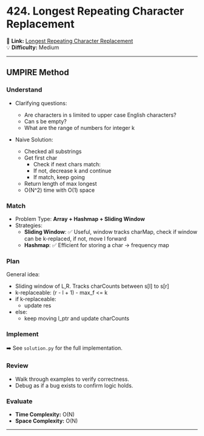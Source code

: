# 424. Longest Repeating Character Replacement

🔗 **Link:** [Longest Repeating Character Replacement](https://leetcode.com/problems/longest-repeating-character-replacement/description/)  
💡 **Difficulty:** Medium

---


## UMPIRE Method

### Understand
- Clarifying questions:
  - Are characters in s limited to upper case English characters?  
  - Can s be empty?
  - What are the range of numbers for integer k 
  
- Naive Solution:
  - Checked all substrings
  - Get first char
    - Check if next chars match:
    - If not, decrease k and continue
    - If match, keep going
  - Return length of max longest
  - O(N^2) time with O(1) space


### Match
- Problem Type: **Array + Hashmap + Sliding Window**  
- Strategies:
  - **Sliding Window**: ✅  Useful, window tracks charMap, check if window can be k-replaced, if not, move l forward  
  - **Hashmap**: ✅ Efficient for storing a char -> frequency map  

### Plan
General idea:  
- Sliding window of L,R. Tracks charCounts between s[l] to s[r]
- k-replaceable: (r - l + 1) - max_f <= k
- if k-replaceable:
  - update res
- else: 
  - keep moving l_ptr and update charCounts

### Implement
➡️ See `solution.py` for the full implementation.  

### Review
- Walk through examples to verify correctness.  
- Debug as if a bug exists to confirm logic holds.  

### Evaluate
- **Time Complexity:** O(N)  
- **Space Complexity:** O(N)  

---


